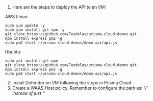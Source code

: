 1. Here are the steps to deploy the API to an VM:

AWS Linux:
```
sudo yum update -y
sudo yum install git npm -y
git clone https://github.com/Teodelas/prisma-cloud-demos.git
npm install express pm2 -g
sudo pm2 start ~/prisma-cloud-demos/demo-api/api.js
```

Ubuntu:
```
sudo apt install git npm
git clone https://github.com/Teodelas/prisma-cloud-demos.git
npm install express pm2 -g
sudo pm2 start ~/prisma-cloud-demos/demo-api/api.js
```
2. Install Defender on VM following the steps in Prisma Cloud
3. Create a WAAS Host policy. Remember to configure the path as: '/*' instead of just '*'


